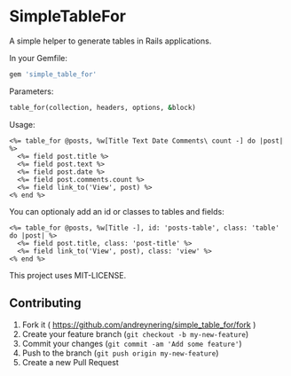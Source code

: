SimpleTableFor
==============

A simple helper to generate tables in Rails applications.

In your Gemfile:

```ruby
gem 'simple_table_for'
```

Parameters:

```ruby
table_for(collection, headers, options, &block)
```

Usage:

```erb
<%= table_for @posts, %w[Title Text Date Comments\ count -] do |post| %>
  <%= field post.title %>
  <%= field post.text %>
  <%= field post.date %>
  <%= field post.comments.count %>
  <%= field link_to('View', post) %>
<% end %>
```

You can optionaly add an id or classes to tables and fields:

```erb
<%= table_for @posts, %w[Title -], id: 'posts-table', class: 'table' do |post| %>
  <%= field post.title, class: 'post-title' %>
  <%= field link_to('View', post), class: 'view' %>
<% end %>
```

This project uses MIT-LICENSE.

## Contributing

1. Fork it ( https://github.com/andreynering/simple_table_for/fork )
2. Create your feature branch (`git checkout -b my-new-feature`)
3. Commit your changes (`git commit -am 'Add some feature'`)
4. Push to the branch (`git push origin my-new-feature`)
5. Create a new Pull Request
